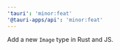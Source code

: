 ```yaml
---
'tauri': 'minor:feat'
'@tauri-apps/api': 'minor:feat'
---
```


Add a new `Image` type in Rust and JS.
